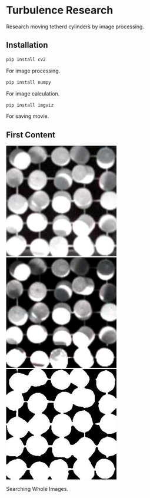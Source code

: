 # Turbulence Research

Research moving tetherd cylinders by image processing.

## Installation

```bash
pip install cv2
```
For image processing.

```bash
pip install numpy
```
For image calculation.

```bash
pip install imgviz
```
For saving movie.

## First Content

![Original](https://github.com/wkotaro/Research/blob/master/original/cylinder_46/00000000.jpg) ![Gamma](https://github.com/wkotaro/Research/blob/master/gamma/cylinder_46/00000000.jpg)![Out](https://github.com/wkotaro/Research/blob/master/out/cylinder_46/00000000.jpg)

Searching Whole Images.


